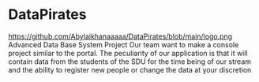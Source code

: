 # DataPirates
https://github.com/Abylaikhanaaaaa/DataPirates/blob/main/logo.png
Advanced Data Base System Project 
Our team want to make a console project similar to the portal. The peculiarity of our application is that it will contain data from the students of the SDU for the time being of our stream and the ability to register new people or change the data at your discretion
